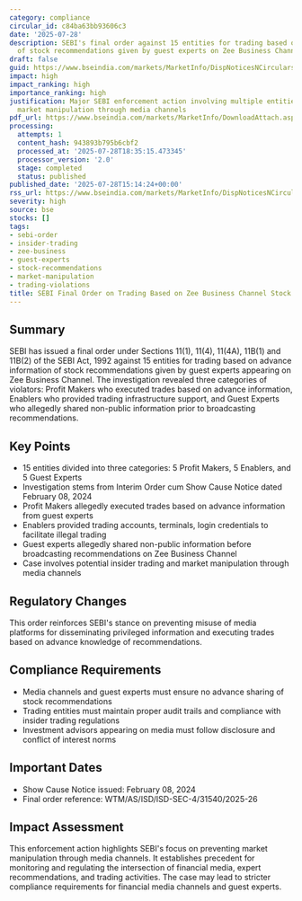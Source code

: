 ```yaml
---
category: compliance
circular_id: c84ba63bb93606c3
date: '2025-07-28'
description: SEBI's final order against 15 entities for trading based on advance information
  of stock recommendations given by guest experts on Zee Business Channel.
draft: false
guid: https://www.bseindia.com/markets/MarketInfo/DispNoticesNCirculars.aspx?Noticeid={FA3F9AA5-AC65-401A-B65F-899A85F840D8}&noticeno=20250728-64&dt=07/28/2025&icount=64&totcount=68&flag=0
impact: high
impact_ranking: high
importance_ranking: high
justification: Major SEBI enforcement action involving multiple entities and potential
  market manipulation through media channels
pdf_url: https://www.bseindia.com/markets/MarketInfo/DownloadAttach.aspx?id=20250728-64&attachedId=fb371258-a895-4054-8698-8aa056f0946d
processing:
  attempts: 1
  content_hash: 943893b795b6cbf2
  processed_at: '2025-07-28T18:35:15.473345'
  processor_version: '2.0'
  stage: completed
  status: published
published_date: '2025-07-28T15:14:24+00:00'
rss_url: https://www.bseindia.com/markets/MarketInfo/DispNoticesNCirculars.aspx?Noticeid={FA3F9AA5-AC65-401A-B65F-899A85F840D8}&noticeno=20250728-64&dt=07/28/2025&icount=64&totcount=68&flag=0
severity: high
source: bse
stocks: []
tags:
- sebi-order
- insider-trading
- zee-business
- guest-experts
- stock-recommendations
- market-manipulation
- trading-violations
title: SEBI Final Order on Trading Based on Zee Business Channel Stock Recommendations
---
```


## Summary

SEBI has issued a final order under Sections 11(1), 11(4), 11(4A), 11B(1) and 11B(2) of the SEBI Act, 1992 against 15 entities for trading based on advance information of stock recommendations given by guest experts appearing on Zee Business Channel. The investigation revealed three categories of violators: Profit Makers who executed trades based on advance information, Enablers who provided trading infrastructure support, and Guest Experts who allegedly shared non-public information prior to broadcasting recommendations.

## Key Points

- 15 entities divided into three categories: 5 Profit Makers, 5 Enablers, and 5 Guest Experts
- Investigation stems from Interim Order cum Show Cause Notice dated February 08, 2024
- Profit Makers allegedly executed trades based on advance information from guest experts
- Enablers provided trading accounts, terminals, login credentials to facilitate illegal trading
- Guest experts allegedly shared non-public information before broadcasting recommendations on Zee Business Channel
- Case involves potential insider trading and market manipulation through media channels

## Regulatory Changes

This order reinforces SEBI's stance on preventing misuse of media platforms for disseminating privileged information and executing trades based on advance knowledge of recommendations.

## Compliance Requirements

- Media channels and guest experts must ensure no advance sharing of stock recommendations
- Trading entities must maintain proper audit trails and compliance with insider trading regulations
- Investment advisors appearing on media must follow disclosure and conflict of interest norms

## Important Dates

- Show Cause Notice issued: February 08, 2024
- Final order reference: WTM/AS/ISD/ISD-SEC-4/31540/2025-26

## Impact Assessment

This enforcement action highlights SEBI's focus on preventing market manipulation through media channels. It establishes precedent for monitoring and regulating the intersection of financial media, expert recommendations, and trading activities. The case may lead to stricter compliance requirements for financial media channels and guest experts.